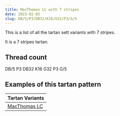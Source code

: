 ```yaml
---
title: MacThomas LC with 7 stripes
date: 2023-02-05
slug: DB/5/P3/DB32/K16/G32/P3/G/5
---
```

This is a list of all the tartan sett variants with 7 stripes.

It is a 7 stripes tartan.


## Thread count
DB/5 P3 DB32 K16 G32 P3 G/5

## Examples of this tartan pattern

| Tartan Variants |
|---------------|
| [MacThomas LC](/variants/db/5/p3/db32/k16/g32/p3/g/5-db000064-g004c00-k000000-p5a3094)||
